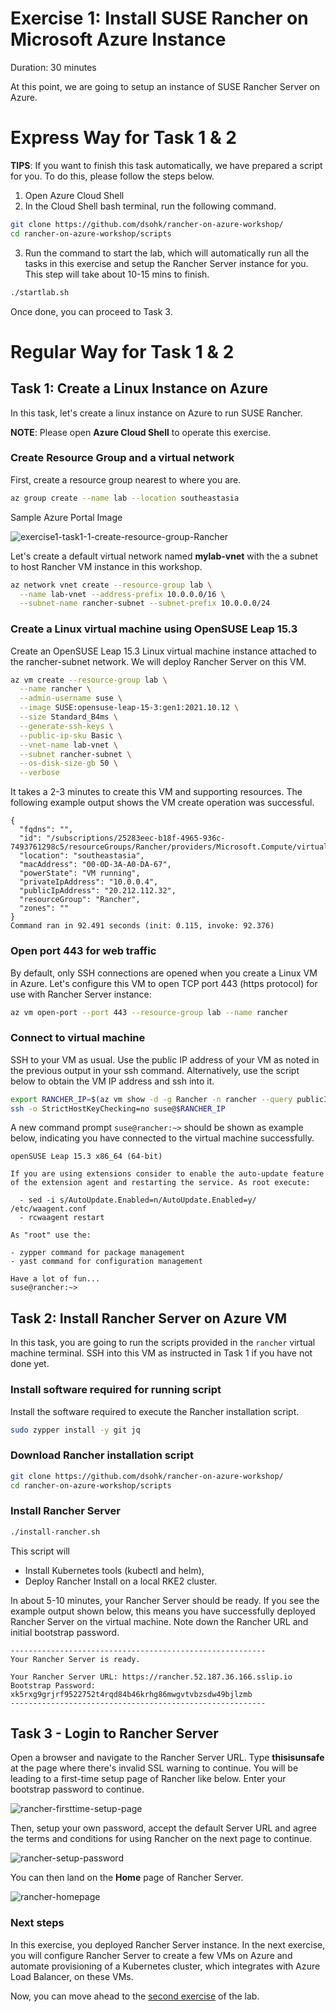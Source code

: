 # Exercise 1: Install SUSE Rancher on Microsoft Azure Instance

Duration: 30 minutes

At this point, we are going to setup an instance of SUSE Rancher Server on Azure.



# Express Way for Task 1 & 2

**TIPS**: If you want to finish this task automatically, we have prepared a script for you. To do this, please follow the steps below.

1. Open Azure Cloud Shell
2. In the Cloud Shell bash terminal, run the following command.

```bash
git clone https://github.com/dsohk/rancher-on-azure-workshop/
cd rancher-on-azure-workshop/scripts
```

3. Run the command to start the lab, which will automatically run all the tasks in this exercise and setup the Rancher Server instance for you. This step will take about 10-15 mins to finish.

```bash
./startlab.sh
```

Once done, you can proceed to Task 3.



# Regular Way for Task 1 & 2



## Task 1: Create a Linux Instance on Azure

In this task, let's create a linux instance on Azure to run SUSE Rancher.

**NOTE**: Please open **Azure Cloud Shell** to operate this exercise.

### Create Resource Group and a virtual network

First, create a resource group nearest to where you are.

```bash
az group create --name lab --location southeastasia
```

Sample Azure Portal Image

![exercise1-task1-1-create-resource-group-Rancher](images/exercise1-task1-1-create-resource-group-Rancher.png)

Let's create a default virtual network named **mylab-vnet** with the a subnet to host Rancher VM instance in this workshop.

```bash
az network vnet create --resource-group lab \
  --name lab-vnet --address-prefix 10.0.0.0/16 \
  --subnet-name rancher-subnet --subnet-prefix 10.0.0.0/24
```



### Create a Linux virtual machine using OpenSUSE Leap 15.3

Create an OpenSUSE Leap 15.3 Linux virtual machine instance attached to the rancher-subnet network. We will deploy Rancher Server on this VM.

```bash
az vm create --resource-group lab \
  --name rancher \
  --admin-username suse \
  --image SUSE:opensuse-leap-15-3:gen1:2021.10.12 \
  --size Standard_B4ms \
  --generate-ssh-keys \
  --public-ip-sku Basic \
  --vnet-name lab-vnet \
  --subnet rancher-subnet \
  --os-disk-size-gb 50 \
  --verbose 
```

It takes a 2-3 minutes to create this VM and supporting resources. The following example output shows the VM create operation was successful.

```
{
  "fqdns": "",
  "id": "/subscriptions/25283eec-b18f-4965-936c-7493761298c5/resourceGroups/Rancher/providers/Microsoft.Compute/virtualMachines/rancher",
  "location": "southeastasia",
  "macAddress": "00-0D-3A-A0-DA-67",
  "powerState": "VM running",
  "privateIpAddress": "10.0.0.4",
  "publicIpAddress": "20.212.112.32",
  "resourceGroup": "Rancher",
  "zones": ""
}
Command ran in 92.491 seconds (init: 0.115, invoke: 92.376)
```



### Open port 443 for web traffic

By default, only SSH connections are opened when you create a Linux VM in Azure.  Let's configure this VM to open TCP port 443 (https protocol) for use with Rancher Server instance:

```bash
az vm open-port --port 443 --resource-group lab --name rancher
```



### Connect to virtual machine

SSH to your VM as usual. Use the public IP address of your VM as noted in the previous output in your ssh command. Alternatively, use the script below to obtain the VM IP address and ssh into it.

```bash
export RANCHER_IP=$(az vm show -d -g Rancher -n rancher --query publicIps -o tsv)
ssh -o StrictHostKeyChecking=no suse@$RANCHER_IP
```

A new command prompt `suse@rancher:~>` should be shown as example below, indicating you have connected to the virtual machine successfully.

```
openSUSE Leap 15.3 x86_64 (64-bit)

If you are using extensions consider to enable the auto-update feature
of the extension agent and restarting the service. As root execute:

  - sed -i s/AutoUpdate.Enabled=n/AutoUpdate.Enabled=y/ /etc/waagent.conf
  - rcwaagent restart

As "root" use the:

- zypper command for package management
- yast command for configuration management

Have a lot of fun...
suse@rancher:~>
```



## Task 2: Install Rancher Server on Azure VM

In this task, you are going to run the scripts provided in the `rancher` virtual machine terminal. SSH into this VM as instructed in Task 1 if you have not done yet.

### Install software required for running script

Install the software required to execute the Rancher installation script.

```bash
sudo zypper install -y git jq
```

### Download Rancher installation script

```bash
git clone https://github.com/dsohk/rancher-on-azure-workshop/
cd rancher-on-azure-workshop/scripts
```

### Install Rancher Server

```bash
./install-rancher.sh
```

This script will
* Install Kubernetes tools (kubectl and helm),
* Deploy Rancher Install on a local RKE2 cluster.

In about 5-10 minutes, your Rancher Server should be ready. If you see the example output shown below, this means you have successfully deployed Rancher Server on the virtual machine. Note down the Rancher URL and initial bootstrap password.

```
---------------------------------------------------------
Your Rancher Server is ready.

Your Rancher Server URL: https://rancher.52.187.36.166.sslip.io
Bootstrap Password: xk5rxg9grjrf9522752t4rqd84b46krhg86mwgvtvbzsdw49bjlzmb
---------------------------------------------------------
```



## Task 3 - Login to Rancher Server

Open a browser and navigate to the Rancher Server URL. Type **thisisunsafe** at the page where there's invalid SSL warning to continue. You will be leading to a first-time setup page of Rancher like below. Enter your bootstrap password to continue.

![rancher-firsttime-setup-page](./images/rancher-firsttime-setup-page.png)

Then, setup your own password, accept the default Server URL and agree the terms and conditions for using Rancher on the next page to continue.

![rancher-setup-password](./images/rancher-setup-password.png)

You can then land on the **Home** page of Rancher Server.

![rancher-homepage](./images/rancher-homepage.png)



### Next steps

In this exercise, you deployed Rancher Server instance. In the next exercise, you will configure Rancher Server to create a few VMs on Azure and automate provisioning of a Kubernetes cluster, which integrates with Azure Load Balancer, on these VMs.



Now, you can move ahead to the [second exercise](./02-Provision-Kubernetes.md) of the lab.





